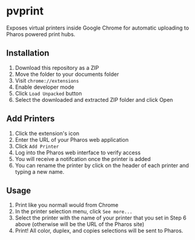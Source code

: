 # pvprint

Exposes virtual printers inside Google Chrome for automatic uploading to Pharos powered print hubs.


## Installation
1. Download this repository as a ZIP
2. Move the folder to your documents folder
3. Visit `chrome://extensions`
4. Enable developer mode
5. Click `Load Unpacked` button
6. Select the downloaded and extracted ZIP folder and click Open

## Add Printers
1. Click the extension's icon
2. Enter the URL of your Pharos web application
3. Click `Add Printer`
4. Log into the Pharos web interface to verify access
5. You will receive a notifcation once the printer is added
6. You can rename the printer by click on the header of each printer and typing a new name.

## Usage
1. Print like you normall would from Chrome
2. In the printer selection menu, click `See more...`
3. Select the printer with the name of your printer that you set in Step 6 above (otherwise will be the URL of the Pharos site)
4. Print! All color, duplex, and copies selections will be sent to Pharos. 

